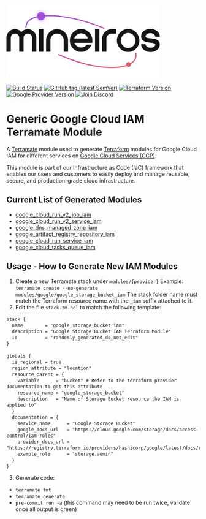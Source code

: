 [<img src="https://raw.githubusercontent.com/mineiros-io/brand/851a473f65dd7d857a9311ca255c6e2763c72afe/mineiros-logo.svg" width="400"/>](https://mineiros.io/?ref=terraform-google-iam)

[![Build Status](https://github.com/mineiros-io/terraform-google-iam/workflows/Tests/badge.svg)](https://github.com/mineiros-io/terraform-google-iam/actions)
[![GitHub tag (latest SemVer)](https://img.shields.io/github/v/tag/mineiros-io/terraform-google-iam.svg?label=latest&sort=semver)](https://github.com/mineiros-io/terraform-google-iam/releases)
[![Terraform Version](https://img.shields.io/badge/Terraform-1.x-623CE4.svg?logo=terraform)](https://github.com/hashicorp/terraform/releases)
[![Google Provider Version](https://img.shields.io/badge/google-4-1A73E8.svg?logo=terraform)](https://github.com/terraform-providers/terraform-provider-google/releases)
[![Join Discord](https://img.shields.io/badge/Discord-Terramate-7289d9.svg?logo=discord)](https://terramate.io/discord)

# Generic Google Cloud IAM Terramate Module

A [Terramate](https://www.terramate.io) module used to generate [Terraform](https://www.terraform.io) modules for Google Cloud IAM for different services on [Google Cloud Services (GCP)](https://cloud.google.com/).

This module is part of our Infrastructure as Code (IaC) framework
that enables our users and customers to easily deploy and manage reusable,
secure, and production-grade cloud infrastructure.

## Current List of Generated Modules

- [google_cloud_run_v2_job_iam](modules/google/google_cloud_run_v2_job_iam)
- [google_cloud_run_v2_service_iam](modules/google/google_cloud_run_v2_service_iam)
- [google_dns_managed_zone_iam](modules/google/google_dns_managed_zone_iam)
- [google_artifact_registry_repository_iam](modules/google/google_artifact_registry_repository_iam)
- [google_cloud_run_service_iam](modules/google/google_cloud_run_service_iam)
- [google_cloud_tasks_queue_iam](modules/google/google_cloud_tasks_queue_iam)

## Usage - How to Generate New IAM Modules

1. Create a new Terramate stack under `modules/{provider}`
Example: `terramate create --no-generate modules/google/google_storage_bucket_iam`
The stack folder name must match the Terraform resource name with the `_iam` suffix attached to it.
2. Edit the file `stack.tm.hcl` to match the following template:
```hcl
stack {
  name        = "google_storage_bucket_iam"
  description = "Google Storage Bucket IAM Terraform Module"
  id          = "randomly_generated_do_not_edit"
}

globals {
  is_regional = true
  region_attribute = "location"
  resource_parent = {
    variable      = "bucket" # Refer to the terraform provider documentation to get this attribute
    resource_name = "google_storage_bucket"
    description   = "Name of Storage Bucket resource the IAM is applied to"
  }
  documentation = {
    service_name      = "Google Storage Bucket"
    google_docs_url   = "https://cloud.google.com/storage/docs/access-control/iam-roles"
    provider_docs_url = "https://registry.terraform.io/providers/hashicorp/google/latest/docs/resources/storage_bucket_iam"
    example_role      = "storage.admin"
  }
}
```
3. Generate code:
  * `terramate fmt`
  * `terramate generate`
  * `pre-commit run -a` (this command may need to be run twice, validate once all output is green)

